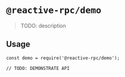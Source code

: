 # `@reactive-rpc/demo`

> TODO: description

## Usage

```
const demo = require('@reactive-rpc/demo');

// TODO: DEMONSTRATE API
```
